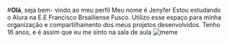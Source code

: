 #**Olá**, seja bem- vindo ao meu perfil
Meu nome é Jenyfer 
Estou estudando o Alura na E.E Francisco Brsailiense Fusco.
Utilizo esse espaço para minha organização e compartilhamento dos meus projetos desenvolvidos.
Tenho 16 anos, e é assim que eu me sinto na sala de aula
![meme](https://media1.tenor.com/m/mgthtWbAg5QAAAAd/petty-ahhh.gif)
